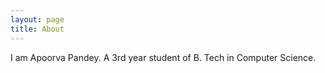 ```yaml
---
layout: page
title: About
---
```


I am Apoorva Pandey. A 3rd year student of B. Tech in Computer Science.
